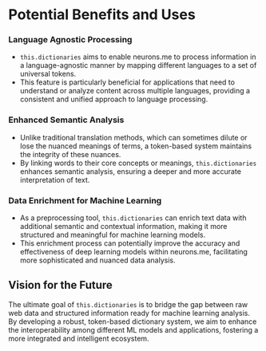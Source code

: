 # Potential Benefits and Uses

### Language Agnostic Processing
- `this.dictionaries` aims to enable neurons.me to process information in a language-agnostic manner by mapping different languages to a set of universal tokens.
- This feature is particularly beneficial for applications that need to understand or analyze content across multiple languages, providing a consistent and unified approach to language processing.

### Enhanced Semantic Analysis
- Unlike traditional translation methods, which can sometimes dilute or lose the nuanced meanings of terms, a token-based system maintains the integrity of these nuances.
- By linking words to their core concepts or meanings, `this.dictionaries` enhances semantic analysis, ensuring a deeper and more accurate interpretation of text.

### Data Enrichment for Machine Learning
- As a preprocessing tool, `this.dictionaries` can enrich text data with additional semantic and contextual information, making it more structured and meaningful for machine learning models.
- This enrichment process can potentially improve the accuracy and effectiveness of deep learning models within neurons.me, facilitating more sophisticated and nuanced data analysis.

## Vision for the Future
The ultimate goal of `this.dictionaries` is to bridge the gap between raw web data and structured information ready for machine learning analysis. By developing a robust, token-based dictionary system, we aim to enhance the interoperability among different ML models and applications, fostering a more integrated and intelligent ecosystem.

